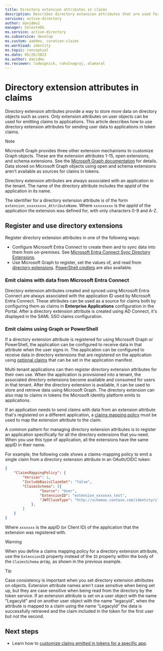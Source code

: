 ```yaml
---
title: Directory extension attributes in claims
description: Describes directory extension attributes that are used for sending user data to applications in token claims.
services: active-directory
author: davidmu1
manager: CelesteDG
ms.service: active-directory
ms.subservice: develop
ms.custom: aaddev, curation-claims
ms.workload: identity
ms.topic: conceptual
ms.date: 05/26/2023
ms.author: davidmu
ms.reviewer: ludwignick, rahulnagraj, alamaral
---
```

# Directory extension attributes in claims

Directory extension attributes provide a way to store more data on directory objects such as users. Only extension attributes on user objects can be used for emitting claims to applications. This article describes how to use directory extension attributes for sending user data to applications in token claims.

> [!NOTE]
> Microsoft Graph provides three other extension mechanisms to customize Graph objects. These are the extension attributes 1-15, open extensions, and schema extensions. See the [Microsoft Graph documentation](/graph/extensibility-overview) for details. Data stored on Microsoft Graph objects using open and schema extensions aren't available as sources for claims in tokens.

Directory extension attributes are always associated with an application in the tenant. The name of the directory attribute includes the *appId* of the application in its name.

The identifier for a directory extension attribute is of the form `extension_xxxxxxxxx_AttributeName`.  Where `xxxxxxxxx` is the *appId* of the application the extension was defined for, with only characters 0-9 and A-Z.

## Register and use directory extensions

Register directory extension attributes in one of the following ways:

- Configure Microsoft Entra Connect to create them and to sync data into them from on-premises. See [Microsoft Entra Connect Sync Directory Extensions](../hybrid/connect/how-to-connect-sync-feature-directory-extensions.md).
- Use Microsoft Graph to register, set the values of, and read from [directory extensions](/graph/extensibility-overview#directory-azure-ad-extensions). [PowerShell cmdlets](/powershell/azure/active-directory/using-extension-attributes-sample) are also available.

<a name='emit-claims-with-data-from-azure-ad-connect'></a>

### Emit claims with data from Microsoft Entra Connect

Directory extension attributes created and synced using Microsoft Entra Connect are always associated with the application ID used by Microsoft Entra Connect. These attributes can be used as a source for claims both by configuring them as claims in **Enterprise Applications** configuration in the Portal. After a directory extension attribute is created using AD Connect, it's displayed in the SAML SSO claims configuration.

### Emit claims using Graph or PowerShell

If a directory extension attribute is registered for using Microsoft Graph or PowerShell, the application can be configured to receive data in that attribute when the user signs in. The application can be configured to receive data in directory extensions that are registered on the application using [optional claims](optional-claims.md) that can be set in the application manifest. 

Multi-tenant applications can then register directory extension attributes for their own use. When the application is provisioned into a tenant, the associated directory extensions become available and consumed for users in that tenant. After the directory extension is available, it can be used to store and retrieve data using Microsoft Graph. The directory extension can also map to claims in tokens the Microsoft identity platform emits to applications.

If an application needs to send claims with data from an extension attribute that's registered on a different application, a [claims mapping policy](./saml-claims-customization.md) must be used to map the extension attribute to the claim. 

A common pattern for managing directory extension attributes is to register an application specifically for all the directory extensions that you need. When you use this type of application, all the extensions have the same appID in their name.

For example, the following code shows a claims-mapping policy to emit a single claim from a directory extension attribute in an OAuth/OIDC token:

```json
{
    "ClaimsMappingPolicy": {
        "Version": 1,
        "IncludeBasicClaimSet": "false",
        "ClaimsSchema": [{
                "Source": "User",
                "ExtensionID": "extension_xxxxxxx_test",
                "JWTClaimType": "http://schemas.contoso.com/identity/claims/exampleclaim"
            },
        ]
    }
}
```

Where `xxxxxxx` is the appID (or Client ID) of the application that the extension was registered with.

> [!WARNING]
> When you define a claims mapping policy for a directory extension attribute, use the `ExtensionID` property instead of the `ID` property within the body of the `ClaimsSchema` array, as shown in the previous example.

> [!TIP]
> Case consistency is important when you set directory extension attributes on objects. Extension attribute names aren't case sensitive when being set up, but they are case sensitive when being read from the directory by the token service. If an extension attribute is set on a user object with the name "LegacyId" and on another user object with the name "legacyid", when the attribute is mapped to a claim using the name "LegacyId" the data is successfully retrieved and the claim included in the token for the first user but not the second.

## Next steps
- Learn how to [customize claims emitted in tokens for a specific app](./saml-claims-customization.md).
